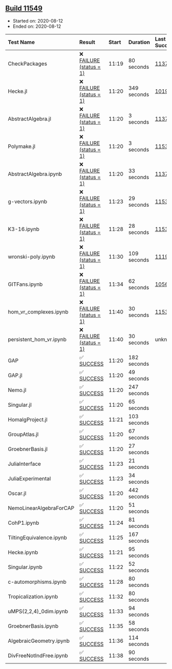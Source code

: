 ## [Build 11549](https://oscarci.mathematik.uni-kl.de/job/oscar/11549/)

* Started on: 2020-08-12
* Ended on: 2020-08-12

| Test Name    | Result | Start | Duration | Last Success | First Failure |
|:-------------|:-------|:------|:---------|:-------------|:--------------|
| CheckPackages | ❌ [FAILURE (status = 1)](https://oscarci.mathematik.uni-kl.de/job/oscar/11549/artifact/logs/build-11549/CheckPackages.log) | 11:19 | 80 seconds | [11376](https://oscarci.mathematik.uni-kl.de/job/oscar/11376/) | [11377](https://oscarci.mathematik.uni-kl.de/job/oscar/11377/) |
| Hecke.jl | ❌ [FAILURE (status = 1)](https://oscarci.mathematik.uni-kl.de/job/oscar/11549/artifact/logs/build-11549/Hecke.jl.log) | 11:20 | 349 seconds | [10197](https://oscarci.mathematik.uni-kl.de/job/oscar/10197/) | [10198](https://oscarci.mathematik.uni-kl.de/job/oscar/10198/) |
| AbstractAlgebra.jl | ❌ [FAILURE (status = 1)](https://oscarci.mathematik.uni-kl.de/job/oscar/11549/artifact/logs/build-11549/AbstractAlgebra.jl.log) | 11:20 | 3 seconds | [11376](https://oscarci.mathematik.uni-kl.de/job/oscar/11376/) | [11377](https://oscarci.mathematik.uni-kl.de/job/oscar/11377/) |
| Polymake.jl | ❌ [FAILURE (status = 1)](https://oscarci.mathematik.uni-kl.de/job/oscar/11549/artifact/logs/build-11549/Polymake.jl.log) | 11:20 | 3 seconds | [11532](https://oscarci.mathematik.uni-kl.de/job/oscar/11532/) | [11533](https://oscarci.mathematik.uni-kl.de/job/oscar/11533/) |
| AbstractAlgebra.ipynb | ❌ [FAILURE (status = 1)](https://oscarci.mathematik.uni-kl.de/job/oscar/11549/artifact/logs/build-11549/AbstractAlgebra.ipynb.log) | 11:20 | 33 seconds | [11376](https://oscarci.mathematik.uni-kl.de/job/oscar/11376/) | [11377](https://oscarci.mathematik.uni-kl.de/job/oscar/11377/) |
| g-vectors.ipynb | ❌ [FAILURE (status = 1)](https://oscarci.mathematik.uni-kl.de/job/oscar/11549/artifact/logs/build-11549/g-vectors.ipynb.log) | 11:23 | 29 seconds | [11532](https://oscarci.mathematik.uni-kl.de/job/oscar/11532/) | [11533](https://oscarci.mathematik.uni-kl.de/job/oscar/11533/) |
| K3-16.ipynb | ❌ [FAILURE (status = 1)](https://oscarci.mathematik.uni-kl.de/job/oscar/11549/artifact/logs/build-11549/K3-16.ipynb.log) | 11:28 | 28 seconds | [11532](https://oscarci.mathematik.uni-kl.de/job/oscar/11532/) | [11533](https://oscarci.mathematik.uni-kl.de/job/oscar/11533/) |
| wronski-poly.ipynb | ❌ [FAILURE (status = 1)](https://oscarci.mathematik.uni-kl.de/job/oscar/11549/artifact/logs/build-11549/wronski-poly.ipynb.log) | 11:30 | 109 seconds | [11192](https://oscarci.mathematik.uni-kl.de/job/oscar/11192/) | [11193](https://oscarci.mathematik.uni-kl.de/job/oscar/11193/) |
| GITFans.ipynb | ❌ [FAILURE (status = 1)](https://oscarci.mathematik.uni-kl.de/job/oscar/11549/artifact/logs/build-11549/GITFans.ipynb.log) | 11:34 | 62 seconds | [10566](https://oscarci.mathematik.uni-kl.de/job/oscar/10566/) | [10567](https://oscarci.mathematik.uni-kl.de/job/oscar/10567/) |
| hom_vr_complexes.ipynb | ❌ [FAILURE (status = 1)](https://oscarci.mathematik.uni-kl.de/job/oscar/11549/artifact/logs/build-11549/hom_vr_complexes.ipynb.log) | 11:40 | 30 seconds | [11532](https://oscarci.mathematik.uni-kl.de/job/oscar/11532/) | [11533](https://oscarci.mathematik.uni-kl.de/job/oscar/11533/) |
| persistent_hom_vr.ipynb | ❌ [FAILURE (status = 1)](https://oscarci.mathematik.uni-kl.de/job/oscar/11549/artifact/logs/build-11549/persistent_hom_vr.ipynb.log) | 11:40 | 30 seconds | unknown | unknown |
| GAP | ✅ [SUCCESS](https://oscarci.mathematik.uni-kl.de/job/oscar/11549/artifact/logs/build-11549/GAP.log) | 11:20 | 182 seconds |  |  |
| GAP.jl | ✅ [SUCCESS](https://oscarci.mathematik.uni-kl.de/job/oscar/11549/artifact/logs/build-11549/GAP.jl.log) | 11:20 | 49 seconds |  |  |
| Nemo.jl | ✅ [SUCCESS](https://oscarci.mathematik.uni-kl.de/job/oscar/11549/artifact/logs/build-11549/Nemo.jl.log) | 11:20 | 247 seconds |  |  |
| Singular.jl | ✅ [SUCCESS](https://oscarci.mathematik.uni-kl.de/job/oscar/11549/artifact/logs/build-11549/Singular.jl.log) | 11:20 | 65 seconds |  |  |
| HomalgProject.jl | ✅ [SUCCESS](https://oscarci.mathematik.uni-kl.de/job/oscar/11549/artifact/logs/build-11549/HomalgProject.jl.log) | 11:21 | 103 seconds |  |  |
| GroupAtlas.jl | ✅ [SUCCESS](https://oscarci.mathematik.uni-kl.de/job/oscar/11549/artifact/logs/build-11549/GroupAtlas.jl.log) | 11:20 | 67 seconds |  |  |
| GroebnerBasis.jl | ✅ [SUCCESS](https://oscarci.mathematik.uni-kl.de/job/oscar/11549/artifact/logs/build-11549/GroebnerBasis.jl.log) | 11:20 | 27 seconds |  |  |
| JuliaInterface | ✅ [SUCCESS](https://oscarci.mathematik.uni-kl.de/job/oscar/11549/artifact/logs/build-11549/JuliaInterface.log) | 11:23 | 21 seconds |  |  |
| JuliaExperimental | ✅ [SUCCESS](https://oscarci.mathematik.uni-kl.de/job/oscar/11549/artifact/logs/build-11549/JuliaExperimental.log) | 11:23 | 34 seconds |  |  |
| Oscar.jl | ✅ [SUCCESS](https://oscarci.mathematik.uni-kl.de/job/oscar/11549/artifact/logs/build-11549/Oscar.jl.log) | 11:20 | 442 seconds |  |  |
| NemoLinearAlgebraForCAP | ✅ [SUCCESS](https://oscarci.mathematik.uni-kl.de/job/oscar/11549/artifact/logs/build-11549/NemoLinearAlgebraForCAP.log) | 11:20 | 51 seconds |  |  |
| CohP1.ipynb | ✅ [SUCCESS](https://oscarci.mathematik.uni-kl.de/job/oscar/11549/artifact/logs/build-11549/CohP1.ipynb.log) | 11:24 | 81 seconds |  |  |
| TiltingEquivalence.ipynb | ✅ [SUCCESS](https://oscarci.mathematik.uni-kl.de/job/oscar/11549/artifact/logs/build-11549/TiltingEquivalence.ipynb.log) | 11:25 | 167 seconds |  |  |
| Hecke.ipynb | ✅ [SUCCESS](https://oscarci.mathematik.uni-kl.de/job/oscar/11549/artifact/logs/build-11549/Hecke.ipynb.log) | 11:21 | 95 seconds |  |  |
| Singular.ipynb | ✅ [SUCCESS](https://oscarci.mathematik.uni-kl.de/job/oscar/11549/artifact/logs/build-11549/Singular.ipynb.log) | 11:22 | 52 seconds |  |  |
| c-automorphisms.ipynb | ✅ [SUCCESS](https://oscarci.mathematik.uni-kl.de/job/oscar/11549/artifact/logs/build-11549/c-automorphisms.ipynb.log) | 11:28 | 80 seconds |  |  |
| Tropicalization.ipynb | ✅ [SUCCESS](https://oscarci.mathematik.uni-kl.de/job/oscar/11549/artifact/logs/build-11549/Tropicalization.ipynb.log) | 11:32 | 80 seconds |  |  |
| uMPS(2,2,4)_0dim.ipynb | ✅ [SUCCESS](https://oscarci.mathematik.uni-kl.de/job/oscar/11549/artifact/logs/build-11549/uMPS-2-2-4-_0dim.ipynb.log) | 11:33 | 94 seconds |  |  |
| GroebnerBasis.ipynb | ✅ [SUCCESS](https://oscarci.mathematik.uni-kl.de/job/oscar/11549/artifact/logs/build-11549/GroebnerBasis.ipynb.log) | 11:35 | 58 seconds |  |  |
| AlgebraicGeometry.ipynb | ✅ [SUCCESS](https://oscarci.mathematik.uni-kl.de/job/oscar/11549/artifact/logs/build-11549/AlgebraicGeometry.ipynb.log) | 11:36 | 114 seconds |  |  |
| DivFreeNotIndFree.ipynb | ✅ [SUCCESS](https://oscarci.mathematik.uni-kl.de/job/oscar/11549/artifact/logs/build-11549/DivFreeNotIndFree.ipynb.log) | 11:38 | 90 seconds |  |  |
